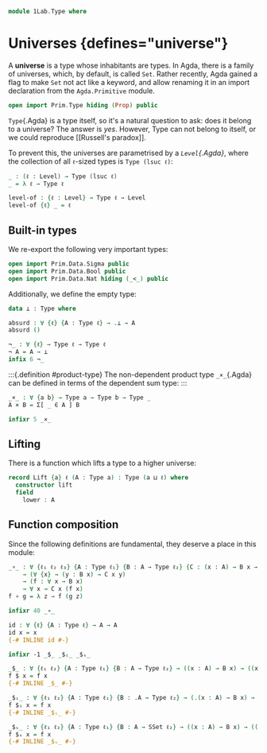 ```agda
module 1Lab.Type where
```

# Universes {defines="universe"}

A **universe** is a type whose inhabitants are types. In Agda, there is
a family of universes, which, by default, is called `Set`. Rather
recently, Agda gained a flag to make `Set` not act like a keyword, and
allow renaming it in an import declaration from the `Agda.Primitive`
module.

```agda
open import Prim.Type hiding (Prop) public
```

`Type`{.Agda} is a type itself, so it's a natural question to ask: does
it belong to a universe? The answer is _yes_. However, Type can not
belong to itself, or we could reproduce [[Russell's paradox]].

To prevent this, the universes are parametrised by a _`Level`{.Agda}_,
where the collection of all `ℓ`-sized types is `Type (lsuc ℓ)`:

```agda
_ : (ℓ : Level) → Type (lsuc ℓ)
_ = λ ℓ → Type ℓ

level-of : {ℓ : Level} → Type ℓ → Level
level-of {ℓ} _ = ℓ
```

## Built-in types

We re-export the following very important types:

```agda
open import Prim.Data.Sigma public
open import Prim.Data.Bool public
open import Prim.Data.Nat hiding (_<_) public
```

Additionally, we define the empty type:

```agda
data ⊥ : Type where

absurd : ∀ {ℓ} {A : Type ℓ} → .⊥ → A
absurd ()

¬_ : ∀ {ℓ} → Type ℓ → Type ℓ
¬ A = A → ⊥
infix 6 ¬_
```

:::{.definition #product-type}
The non-dependent product type `_×_`{.Agda} can be defined in terms of
the dependent sum type:
:::

```agda
_×_ : ∀ {a b} → Type a → Type b → Type _
A × B = Σ[ _ ∈ A ] B

infixr 5 _×_
```

## Lifting

There is a function which lifts a type to a higher universe:

```agda
record Lift {a} ℓ (A : Type a) : Type (a ⊔ ℓ) where
  constructor lift
  field
    lower : A
```

<!--
```agda
open Lift public

instance
  Lift-instance : ∀ {ℓ ℓ'} {A : Type ℓ} → ⦃ A ⦄ → Lift ℓ' A
  Lift-instance ⦃ x ⦄ = lift x
```
-->

## Function composition

Since the following definitions are fundamental, they deserve a place in
this module:

```agda
_∘_ : ∀ {ℓ₁ ℓ₂ ℓ₃} {A : Type ℓ₁} {B : A → Type ℓ₂} {C : (x : A) → B x → Type ℓ₃}
    → (∀ {x} → (y : B x) → C x y)
    → (f : ∀ x → B x)
    → ∀ x → C x (f x)
f ∘ g = λ z → f (g z)

infixr 40 _∘_

id : ∀ {ℓ} {A : Type ℓ} → A → A
id x = x
{-# INLINE id #-}

infixr -1 _$_ _$ᵢ_ _$ₛ_

_$_ : ∀ {ℓ₁ ℓ₂} {A : Type ℓ₁} {B : A → Type ℓ₂} → ((x : A) → B x) → ((x : A) → B x)
f $ x = f x
{-# INLINE _$_ #-}

_$ᵢ_ : ∀ {ℓ₁ ℓ₂} {A : Type ℓ₁} {B : .A → Type ℓ₂} → (.(x : A) → B x) → (.(x : A) → B x)
f $ᵢ x = f x
{-# INLINE _$ᵢ_ #-}

_$ₛ_ : ∀ {ℓ₁ ℓ₂} {A : Type ℓ₁} {B : A → SSet ℓ₂} → ((x : A) → B x) → ((x : A) → B x)
f $ₛ x = f x
{-# INLINE _$ₛ_ #-}
```

<!--
```
open import Prim.Literals public

auto : ∀ {ℓ} {A : Type ℓ} → ⦃ A ⦄ → A
auto ⦃ a ⦄ = a

case_of_ : ∀ {ℓ ℓ'} {A : Type ℓ} {B : Type ℓ'} → A → (A → B) → B
case x of f = f x

case_return_of_ : ∀ {ℓ ℓ'} {A : Type ℓ} (x : A) (B : A → Type ℓ') (f : (x : A) → B x) → B x
case x return P of f = f x

{-# INLINE case_of_        #-}
{-# INLINE case_return_of_ #-}

instance
  Number-Lift : ∀ {ℓ ℓ'} {A : Type ℓ} → ⦃ Number A ⦄ → Number (Lift ℓ' A)
  Number-Lift {ℓ' = ℓ'} ⦃ a ⦄ .Number.Constraint n = Lift ℓ' (a .Number.Constraint n)
  Number-Lift ⦃ a ⦄ .Number.fromNat n ⦃ lift c ⦄ = lift (a .Number.fromNat n ⦃ c ⦄)
```
-->
